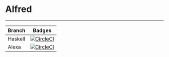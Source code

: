 # Alfred

---

| Branch | Badges |
| --- | --- |
| Haskell | [![CircleCI](https://circleci.com/gh/CosasDePuma/Alfred/tree/master.svg?style=svg)](https://circleci.com/gh/CosasDePuma/Alfred/tree/master) |
| Alexa | [![CircleCI](https://circleci.com/gh/CosasDePuma/Alfred/tree/alexa.svg?style=svg)](https://circleci.com/gh/CosasDePuma/Alfred/tree/alexa) |
